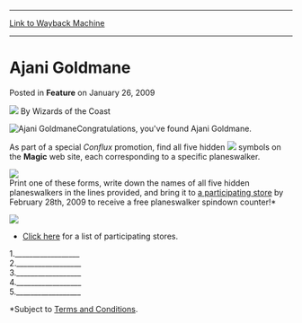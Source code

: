 
---
[Link to Wayback Machine](https://web.archive.org/web/20220119073145/https://magic.wizards.com/en/articles/archive/feature/ajani-goldmane-2009-01-26)

[_metadata_:wayback_url]:- "https://magic.wizards.com/en/articles/archive/feature/ajani-goldmane-2009-01-26"
[_metadata_:wayback_raw_url]:- "https://web.archive.org/web/20220119073145id_/https://magic.wizards.com/en/articles/archive/feature/ajani-goldmane-2009-01-26"
[_metadata_:wayback_capture_timestamp]:- "2022-01-19 07:31:45+00:00"
[_metadata_:description]:- "Congratulations, you've found Ajani Goldmane. As part of a special Conflux promotion, find all five hidden symbols on the Magic web site, each corresponding to a specific planeswalker.Print one of these forms, write down the names of all five hidden planeswalkers in the lines provided, and bring it to a participating store by February 28th, 2009 to receive a free planeswalker"
[_metadata_:generator]:- "Drupal 7 (http://drupal.org)"
---


Ajani Goldmane
==============



 Posted in **Feature**
 on January 26, 2009 






![](https://media.magic.wizards.com/styles/auth_small/public/images/person/wizards_author.jpg)
By Wizards of the Coast











![Ajani Goldmane](http://gatherer.wizards.com/Handlers/Image.ashx?type=card&name=Ajani+Goldmane)Congratulations, you've found Ajani Goldmane. 

As part of a special *Conflux* promotion, find all five hidden ![](https://media.magic.wizards.com/image_legacy_migration/mtg/images/multiverse/planeswalkers/5cylx6tlm2.gif) symbols on the **Magic** web site, each corresponding to a specific planeswalker.

![](https://media.magic.wizards.com/image_legacy_migration/mtg/images/multiverse/planeswalkers/f60xx5nsnk.jpg)  
Print one of these forms, write down the names of all five hidden planeswalkers in the lines provided, and bring it to [a participating store](/en/articles/archive/participating-store-list-2009-01-26) by February 28th, 2009 to receive a free planeswalker spindown counter!\* 

![](https://media.magic.wizards.com/image_legacy_migration/mtg/images/multiverse/planeswalkers/jy7t3wvdlh.jpg)  
- [Click here](/en/articles/archive/participating-store-list-2009-01-26) for a list of participating stores. 

1.\_\_\_\_\_\_\_\_\_\_\_\_\_\_\_\_\_\_  
 2.\_\_\_\_\_\_\_\_\_\_\_\_\_\_\_\_\_\_  
 3.\_\_\_\_\_\_\_\_\_\_\_\_\_\_\_\_\_\_  
 4.\_\_\_\_\_\_\_\_\_\_\_\_\_\_\_\_\_\_  
 5.\_\_\_\_\_\_\_\_\_\_\_\_\_\_\_\_\_\_

\*Subject to [Terms and Conditions](/en/articles/archive/magic-gathering%C2%AE-spindown%E2%84%A2-promotion-%E2%80%93-official-terms-2009-01-26).







